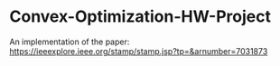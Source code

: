 # Convex-Optimization-HW-Project
An implementation of the paper:
https://ieeexplore.ieee.org/stamp/stamp.jsp?tp=&arnumber=7031873
